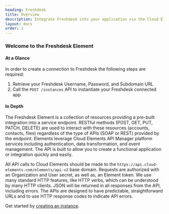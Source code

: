 ```yaml
---
heading: Freshdesk
title: Overview
description: Integrate Freshdesk into your application via the Cloud Elements APIs.
layout: docs
order: 1
---
```


### Welcome to the Freshdesk Element


#### At a Glance

In order to create a connection to Freshdesk the following steps are required:

1. Retrieve your Freshdesk Username, Password, and Subdomain URL
2. Call the `POST /instances` API to instantiate your Freshdesk connected app

#### In Depth

The Freshdesk Element is a collection of resources providing a pre-built integration into a service endpoint. RESTful methods (POST, GET, PUT, PATCH, DELETE) are used to interact with these resources (accounts, contacts, files) regardless of the type of APIs (SOAP or REST) provided by the endpoint. Elements leverage Cloud Elements API Manager platform services including authentication, data transformation, and event management.  The API is built to allow you to create a functional application or integration quickly and easily.

All API calls to Cloud Elements should be made to the `https://api.cloud-elements.com/elements/api-v2` base domain. Requests are authorized with an Organization and User secret, as well as, an Element token.  We use many standard HTTP features, like HTTP verbs, which can be understood by many HTTP clients. JSON will be returned in all responses from the API, including errors. The APIs are designed to have predictable, straightforward URLs and to use HTTP response codes to indicate API errors.

Get started by [creating an instance](freshdesk-create-instance.html).
